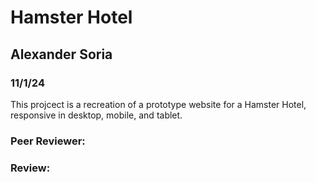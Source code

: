 
# Hamster Hotel
## Alexander Soria
### 11/1/24


This projcect is a recreation of a prototype website for a Hamster Hotel, responsive in desktop, mobile, and tablet.

### Peer Reviewer:
### Review:
